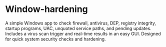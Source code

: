 # Window-hardening
A simple Windows app to check firewall, antivirus, DEP, registry integrity, startup programs, UAC, unquoted service paths, and pending updates. Includes a virus scan trigger and real-time results in an easy GUI. Designed for quick system security checks and hardening.
